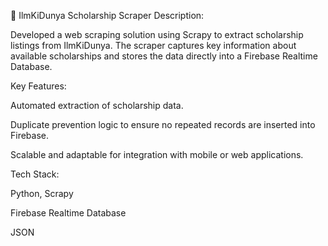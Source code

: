 📌 IlmKiDunya Scholarship Scraper
Description:

Developed a web scraping solution using Scrapy to extract scholarship listings from IlmKiDunya. The scraper captures key information about available scholarships and stores the data directly into a Firebase Realtime Database.

Key Features:

Automated extraction of scholarship data.

Duplicate prevention logic to ensure no repeated records are inserted into Firebase.

Scalable and adaptable for integration with mobile or web applications.

Tech Stack:

Python, Scrapy

Firebase Realtime Database

JSON

